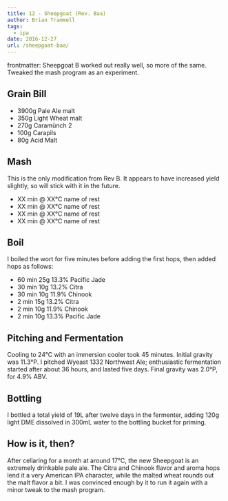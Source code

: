 ```yaml
---
title: 12 - Sheepgoat (Rev. Baa)
author: Brian Trammell
tags:
  - ipa
date: 2016-12-27
url: /sheepgoat-baa/
---
```


frontmatter: Sheepgoat B worked out really well, so more of the same. Tweaked the mash program as an experiment. 

## Grain Bill

- 3900g Pale Ale malt
- 350g Light Wheat malt
- 270g Caramünch 2
- 100g Carapils
- 80g Acid Malt

## Mash

This is the only modification from Rev B. It appears to have increased yield slightly, so will stick with it in the future.

- XX min @ XX&deg;C name of rest
- XX min @ XX&deg;C name of rest
- XX min @ XX&deg;C name of rest
- XX min @ XX&deg;C name of rest

## Boil

I boiled the wort for five minutes before adding the first hops, then added hops as follows:   

- 60 min 25g 13.3% Pacific Jade
- 30 min 10g 13.2% Citra 
- 30 min 10g 11.9% Chinook
- 2 min 15g 13.2% Citra 
- 2 min 10g 11.9% Chinook 
- 2 min 10g 13.3% Pacific Jade

## Pitching and Fermentation

Cooling to 24&deg;C with an immersion cooler took 45 minutes. Initial gravity was 11.3&deg;P. I pitched Wyeast 1332 Northwest Ale; enthusiastic fermentation started after about 36 hours, and lasted five days. Final gravity was 2.0&deg;P, for 4.9% ABV.

## Bottling

I bottled a total yield of 19L after twelve days in the fermenter, adding 120g light DME dissolved in 300mL water to the bottling bucket for priming. 

## How is it, then?

After cellaring for a month at around 17&deg;C, the new Sheepgoat is an extremely drinkable pale ale. The Citra and Chinook flavor and aroma hops lend it a very American IPA character, while the malted wheat rounds out the malt flavor a bit. I was convinced enough by it to run it again with a minor tweak to the mash program.
